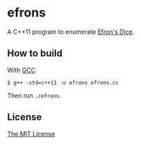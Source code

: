efrons
======

A C++11 program to enumerate [Efron's Dice](http://mathworld.wolfram.com/EfronsDice.html).

How to build
------------

With [GCC](https://gcc.gnu.org/)
```
$ g++ -std=c++11 -o efrons efrons.cc
```
Then run `./efrons`.

License
-------
[The MIT License](https://opensource.org/licenses/MIT)
